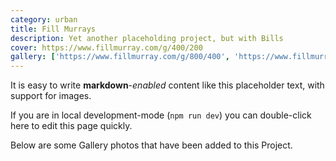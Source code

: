 ```yaml
---
category: urban
title: Fill Murrays
description: Yet another placeholding project, but with Bills
cover: https://www.fillmurray.com/g/400/200
gallery: ['https://www.fillmurray.com/g/800/400', 'https://www.fillmurray.com/600/600']
---
```


It is easy to write **markdown**-*enabled* content like this placeholder text, with support for images.

If you are in local development-mode (`npm run dev`) you can double-click here to edit this page quickly.

Below are some Gallery photos that have been added to this Project.

